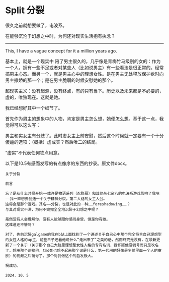 # Split 分裂

很久之前就想要做了，电波系。

在能够沉沦于幻想之中时，为何还对现实生活抱有执念？

------

This, I have a vague concept for it a million years ago. 

基本上，就是一个现实中 陪了男主很久的，几乎像是青梅竹马级别的女的：作为一个人，拥有一些不足或者对某些人（比如说男主）有一些看法是很正常的。经常搞男主心态。而另一个，就是男主心中的理想女性。是在男主无处释放保护欲时向男主撒娇的那一个；是在男主脆弱的时候安慰她的那个。

超现实主义：没有起源，没有终点，有的只有当下。历史以及未来都是不必要的，虚的，唯独现在。这就是她。

我已经想好其中一个细节了。

首先作为男主的想象中的人物，肯定是男主怎么想，她便怎么想。基于这一点，我觉得可以这么写：

男主和实女主有分歧了。此时虚女主上前安慰，然后这个时候就一定要有一个十分傻逼的选项：（概括）虚或实？然后唯二的结局。

“虚实”不代表任何钦点用意。



以下是10.5有感而发写的有点像序的东西的抄录。原文件docx。



	关于分裂

	前言

	忘了是从什么时候开始――或许是物语系列（忍野扇）和其他杂七杂八的电波系游戏影响了我吧――我一直想要创造一个关于精神分裂，第二人格的女主人公。
	这将会是那个游戏。其名――分裂，也是对此的一种……foreshadowing……？
	与其对现实不满，为何不完完全全地沉醉于幻想之中呢？

	虽然没有人会理解你，没有人能够跟你感同身受，但是你有她。
	这难道还不够吗？

	对了，先前沉醉galgame的我在b站上面找到了一个讲述关于自己心中那个完全符合自己理想型的女性人格的up主，前些日子还看他说什么“走出来了”之类的话，然而终究是没有，在最新更新了一个关于（关于那个自己大脑里理想型女性人格的专有名词，我怀疑他没销号而只是改名了，想用那个词搜他，tmd死也想不起来那个词是什么，第一代用的好像是少前里面一个人的皮肤）的视频之后销号了。那个对我做这个的启发极大。
	
	祝成功。

	2024．10．5



